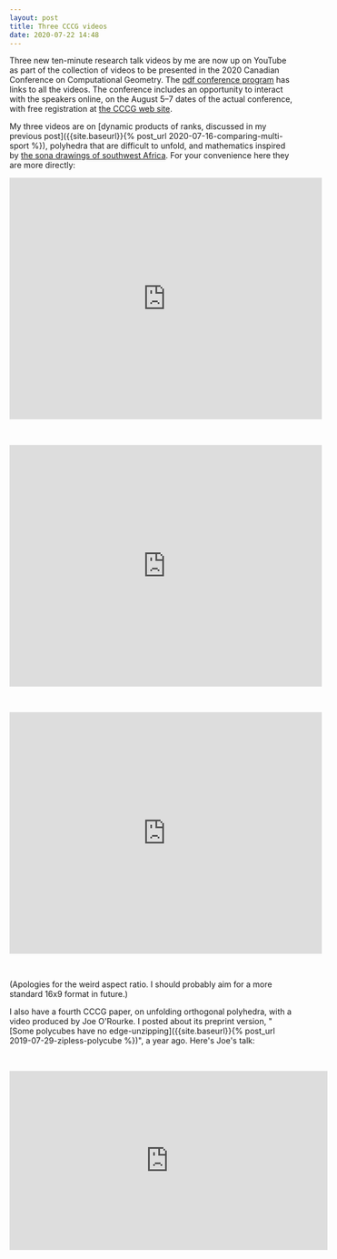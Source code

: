 ```yaml
---
layout: post
title: Three CCCG videos
date: 2020-07-22 14:48
---
```

Three new ten-minute research talk videos by me are now up on YouTube as part of the collection of videos to be presented in the 2020 Canadian Conference on Computational Geometry. The [pdf conference program](http://vga.usask.ca/cccg2020/program.pdf) has links to all the videos. The conference includes an opportunity to interact with the speakers online, on the August 5–7 dates of the actual conference, with free registration at [the CCCG web site](http://vga.usask.ca/cccg2020/).

My three videos are on [dynamic products of ranks, discussed in my previous post]({{site.baseurl}}{% post_url 2020-07-16-comparing-multi-sport %}), polyhedra that are difficult to unfold, and mathematics inspired by [the sona drawings of southwest Africa](https://en.wikipedia.org/wiki/Lusona). For your convenience here they are more directly:

<div style="text-align:center">
<iframe style="border:0" width="550" height="425" src="https://www.youtube.com/embed/KMxa1IT6bJM" allow="accelerometer; autoplay; encrypted-media; gyroscope; picture-in-picture" allowfullscreen></iframe>
<p>&nbsp;</p>
<iframe style="border:0" width="550" height="425" src="https://www.youtube.com/embed/OC4UDsCoIVg" allow="accelerometer; autoplay; encrypted-media; gyroscope; picture-in-picture" allowfullscreen></iframe>
<p>&nbsp;</p>
<iframe style="border:0" width="550" height="425" src="https://www.youtube.com/embed/TGxTTb1NRSo" allow="accelerometer; autoplay; encrypted-media; gyroscope; picture-in-picture" allowfullscreen></iframe>
<p>&nbsp;</p>
</div>

(Apologies for the weird aspect ratio. I should probably aim for a more standard 16x9 format in future.)

I also have a fourth CCCG paper, on unfolding orthogonal polyhedra, with a video produced by Joe O'Rourke. I posted about its preprint version, "[Some polycubes have no edge-unzipping]({{site.baseurl}}{% post_url 2019-07-29-zipless-polycube %})", a year ago. Here's Joe's talk:

<div style="text-align:center">
<p>&nbsp;</p>
<iframe style="border:0" width="560" height="315" src="https://www.youtube.com/embed/Tes2L-HyBKc" allow="accelerometer; autoplay; encrypted-media; gyroscope; picture-in-picture" allowfullscreen></iframe>
</div>